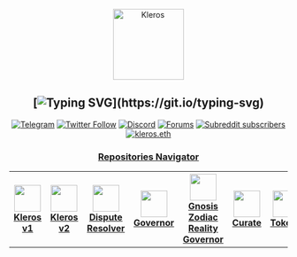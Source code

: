 <span align="center">
  <p align="center">
    <a href="https://kleros.io">
      <img alt="Kleros" src="https://github.com/kleros/court/blob/master/public/icon-512.png?raw=true" width="128">
    </a>
  </p>

[![Typing SVG](https://readme-typing-svg.demolab.com?font=Fira+Code&duration=2000&pause=500&color=8421F5&multiline=true&width=190&lines=Just+use+Kleros!)](https://git.io/typing-svg)
---

[![Telegram](https://img.shields.io/badge/Telegram-black?logo=telegram&logoColor=white)](https://t.me/kleros)
[![Twitter Follow](https://img.shields.io/twitter/follow/kleros_io?color=black&label=Twitter&logo=twitter&logoColor=white&style=plastic)](https://twitter.com/@kleros_io)
[![Discord](https://img.shields.io/discord/833691260472393729?color=black&label=discord&logo=discord&logoColor=white)](https://discord.gg/MhXQGCyHd9)
[![Forums](https://img.shields.io/discourse/posts?label=Forums&color=black&logo=discourse&server=https%3A%2F%2Fforum.kleros.io)](https://forum.kleros.io/)
[![Subreddit subscribers](https://img.shields.io/reddit/subreddit-subscribers/kleros?color=black&label=Reddit&logo=reddit&logoColor=white)](https://www.reddit.com/r/Kleros/)
[![kleros.eth](https://img.shields.io/static/v1?label=&message=kleros.eth&color=black&logo=ethereum&logoColor=white)](https://etherscan.io/enslookup-search?search=kleros.eth)

<h3>
  <a href="https://github.com/kleros/.github/blob/master/profile/NAVIGATOR.md">
    Repositories Navigator
  </a>
</h3>

<table>
  <tr>
    <th>
      <a href="https://github.com/search?q=org%3Akleros+topic%3Akleros-v1">
        <img src="https://raw.githubusercontent.com/kleros/.github/master/assets/kleros-symbol.svg" width="48">
        <br/>
        <b>Kleros v1<b/>
      </a>
    </th>
    <th>
      <a href="https://github.com/search?q=org%3Akleros+topic%3Akleros-v2">
        <img src="https://raw.githubusercontent.com/kleros/.github/master/assets/kleros-symbol.svg" width="48">
        <br/>
        <b>Kleros v2<b/>
      </a>
    </th>
    <th>
      <a href="https://github.com/search?q=org%3Akleros+topic%3Adispute-resolver">
        <img src="https://raw.githubusercontent.com/kleros/.github/master/assets/symbol-dispute-resolver.svg" width="48">
        <br/>
        <b>Dispute Resolver<b/>
      </a>
    </th>
    </th>
    <th>
      <a href="https://github.com/search?q=org%3Akleros+topic%3Agovernor">
        <img src="https://raw.githubusercontent.com/kleros/.github/master/assets/governor.png" width="48">
        <br/>
        <b>Governor<b/>
      </a>
    </th>
    <th>
      <a href="https://github.com/search?q=org%3Akleros+topic%3Agnosis-zodiac-reality-governor">
        <img src="https://raw.githubusercontent.com/kleros/.github/master/assets/governor.png" width="48">
        <br/>
        <b>Gnosis Zodiac</br>Reality Governor<b/>
      </a>
    </th>
    <th>
      <a href="https://github.com/search?q=org%3Akleros+topic%3AGeneralized-Curated-List">
        <img src="https://raw.githubusercontent.com/kleros/.github/master/assets/symbol-curate.svg" width="48">
        <br/>
        <b>Curate<b/>
      </a>
    </th>
    <th>
      <a href="https://github.com/search?q=org%3Akleros+topic%3AToken-List">
        <img src="https://raw.githubusercontent.com/kleros/.github/master/assets/symbol-t2cr.svg" width="48">
        <br/>
        <b>Tokens<b/>
      </a>
    </th>
    <th>
      <a href="https://github.com/search?q=org%3Akleros+topic%3Avea">
        <img src="https://raw.githubusercontent.com/kleros/.github/master/assets/symbol-vea.png" width="48">
        <br/>
        <b>Vea Bridge<b/>
      </a>
    </th>
    <th>
      <a href="https://github.com/search?q=org%3Akleros+topic%3Amoderate">
        <img src="https://raw.githubusercontent.com/kleros/.github/master/assets/symbol-moderate.svg" width="48">
        <br/>
        <b>Moderate<b/>
      </a>
    </th>
    <th>
      <a href="https://github.com/search?q=org%3Akleros+topic%3AReality">
        <img src="https://raw.githubusercontent.com/kleros/.github/master/assets/symbol-oracle.svg" width="48">
        <br/>
        <b>Reality Oracle<b/>
      </a>
    </th>
    <th>
      <a href="https://github.com/search?q=org%3Akleros+topic%3ALinguo">
        <img src="https://raw.githubusercontent.com/kleros/.github/master/assets/symbol-linguo.svg" width="48">
        <br/>
        <b>Linguo<b/>
      </a>
    </th>
    <th>
      <a href="https://github.com/search?q=org%3Akleros+topic%3AEscrow">
        <img src="https://raw.githubusercontent.com/kleros/.github/master/assets/symbol-escrow.svg" width="48">
        <br/>
        <b>Escrow<b/>
      </a>
    </th>
    <th>
      <a href="https://github.com/search?q=org%3Aproof-of-humanity">
        <img src="https://raw.githubusercontent.com/kleros/.github/master/assets/symbol-poh.svg" width="48">
        <br/>
        <b>Proof of Humanity<b/>
      </a>
    </th>
    <th>
      <a href="https://github.com/search?q=user%3Aandreimvp+proof-of-humanity">
        <img src="https://raw.githubusercontent.com/kleros/.github/master/assets/symbol-poh.svg" width="48">
        <br/>
        <b>Proof of Humanity v2<b/>
      </a>
    </th>
  </tr>
</table>

</span>

